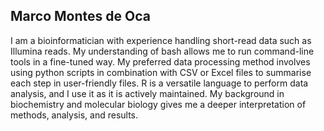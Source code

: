 ## Marco Montes de Oca

I am a bioinformatician with experience handling short-read data such as Illumina reads. My understanding of bash allows me to run
command-line tools in a fine-tuned way. My preferred data processing method involves using python scripts in combination with CSV 
or Excel files to summarise each step in user-friendly files. R is a versatile language to perform data analysis, and I use it as 
it is actively maintained. My background in biochemistry and molecular biology gives me a deeper interpretation of methods, 
analysis, and results.
